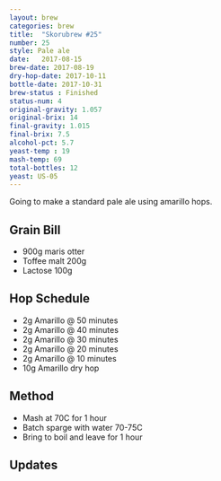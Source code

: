 ```yaml
---
layout: brew
categories: brew
title:  "Skorubrew #25"
number: 25
style: Pale ale
date:   2017-08-15
brew-date: 2017-08-19
dry-hop-date: 2017-10-11
bottle-date: 2017-10-31
brew-status : Finished
status-num: 4
original-gravity: 1.057 
original-brix: 14
final-gravity: 1.015
final-brix: 7.5
alcohol-pct: 5.7
yeast-temp : 19 
mash-temp: 69
total-bottles: 12
yeast: US-05
---
```


Going to make a standard pale ale using amarillo hops.


Grain Bill
-----
* 900g maris otter
* Toffee malt 200g
* Lactose 100g


Hop Schedule
-------------

* 2g Amarillo @ 50 minutes
* 2g Amarillo @ 40 minutes
* 2g Amarillo @ 30 minutes
* 2g Amarillo @ 20 minutes
* 2g Amarillo @ 10 minutes
* 10g Amarillo dry hop

Method
-------

* Mash at 70C for 1 hour
* Batch sparge with water 70-75C
* Bring to boil and leave for 1 hour


Updates
-------


